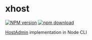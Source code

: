 # xhost

[![NPM version][npm-image]][npm-url]
[![npm download][download-image]][download-url]

[npm-image]: https://img.shields.io/npm/v/xhost.svg?style=flat-square
[npm-url]: https://npmjs.org/package/xhost
[download-image]: https://img.shields.io/npm/dm/xhost.svg?style=flat-square
[download-url]: https://npmjs.org/package/xhost

[HostAdmin](https://addons.mozilla.org/en-US/firefox/addon/hostadmin/) implementation in Node CLI

